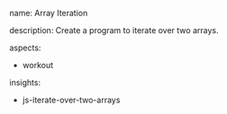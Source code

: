 name: Array Iteration

description: Create a program to iterate over two arrays.

aspects:
  - workout

insights:
  - js-iterate-over-two-arrays
